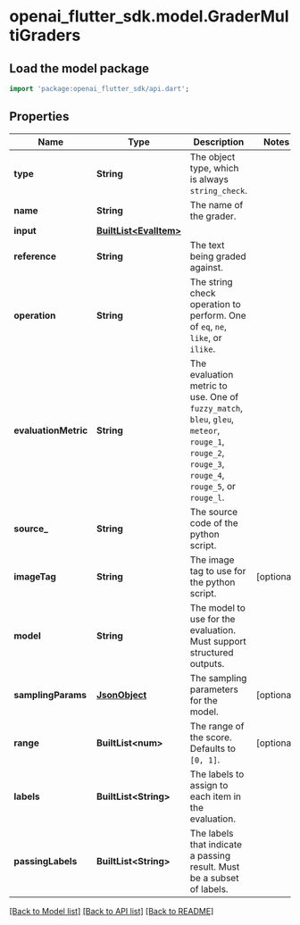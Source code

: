 # openai_flutter_sdk.model.GraderMultiGraders

## Load the model package
```dart
import 'package:openai_flutter_sdk/api.dart';
```

## Properties
Name | Type | Description | Notes
------------ | ------------- | ------------- | -------------
**type** | **String** | The object type, which is always `string_check`. | 
**name** | **String** | The name of the grader. | 
**input** | [**BuiltList&lt;EvalItem&gt;**](EvalItem.md) |  | 
**reference** | **String** | The text being graded against. | 
**operation** | **String** | The string check operation to perform. One of `eq`, `ne`, `like`, or `ilike`. | 
**evaluationMetric** | **String** | The evaluation metric to use. One of `fuzzy_match`, `bleu`, `gleu`, `meteor`, `rouge_1`, `rouge_2`, `rouge_3`, `rouge_4`, `rouge_5`, or `rouge_l`. | 
**source_** | **String** | The source code of the python script. | 
**imageTag** | **String** | The image tag to use for the python script. | [optional] 
**model** | **String** | The model to use for the evaluation. Must support structured outputs. | 
**samplingParams** | [**JsonObject**](.md) | The sampling parameters for the model. | [optional] 
**range** | **BuiltList&lt;num&gt;** | The range of the score. Defaults to `[0, 1]`. | [optional] 
**labels** | **BuiltList&lt;String&gt;** | The labels to assign to each item in the evaluation. | 
**passingLabels** | **BuiltList&lt;String&gt;** | The labels that indicate a passing result. Must be a subset of labels. | 

[[Back to Model list]](../README.md#documentation-for-models) [[Back to API list]](../README.md#documentation-for-api-endpoints) [[Back to README]](../README.md)


